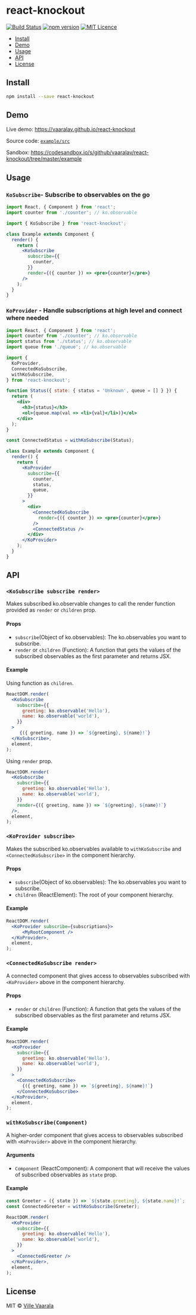 # react-knockout

[![Build Status](https://travis-ci.org/vaaralav/react-knockout.svg?branch=master)](https://travis-ci.org/vaaralav/react-knockout)
[![npm version](https://badge.fury.io/js/react-knockout.svg)](https://npmjs.com/package/react-knockout)
[![MIT Licence](https://badges.frapsoft.com/os/mit/mit.svg?v=103)](LICENSE)


* [Install](#install)
* [Demo](#demo)
* [Usage](#usage)
* [API](#api)
* [License](#license)

## Install

```bash
npm install --save react-knockout
```

## Demo

Live demo: https://vaaralav.github.io/react-knockout

Source code: [`example/src`](example/src)

Sandbox: https://codesandbox.io/s/github/vaaralav/react-knockout/tree/master/example

## Usage

### `KoSubscribe`- Subscribe to observables on the go

```jsx
import React, { Component } from 'react';
import counter from './counter'; // ko.observable

import { KoSubscribe } from 'react-knockout';

class Example extends Component {
  render() {
    return (
      <KoSubscribe
        subscribe={{
          counter,
        }}
        render={({ counter }) => <pre>{counter}</pre>}
      />
    );
  }
}
```

### `KoProvider` - Handle subscriptions at high level and connect where needed

```jsx
import React, { Component } from 'react';
import counter from './counter'; // ko.observable
import status from './status'; // ko.observable
import queue from './queue'; // ko.observable

import {
  KoProvider,
  ConnectedKoSubscribe,
  withKoSubscribe,
} from 'react-knockout';

function Status({ state: { status = 'Unknown', queue = [] } }) {
  return (
    <div>
      <h3>{status}</h3>
      <ol>{queue.map(val => <li>{val}</li>)}</ol>
    </div>
  );
}

const ConnectedStatus = withKoSubscribe(Status);

class Example extends Component {
  render() {
    return (
      <KoProvider
        subscribe={{
          counter,
          status,
          queue,
        }}
      >
        <div>
          <ConnectedKoSubscribe
            render={({ counter }) => <pre>{counter}</pre>}
          />
          <ConnectedStatus />
        </div>
      </KoProvider>
    );
  }
}
```

## API

### `<KoSubscribe subscribe render>`

Makes subscribed ko.observable changes to call the render function provided as `render` or `children` prop.

#### Props

* `subscribe`(Object of ko.observables): The ko.observables you want to subscribe.
* `render` or `children` (Function): A function that gets the values of the subscribed observables as the first parameter and returns JSX.

#### Example

Using function as `children`.

```jsx
ReactDOM.render(
  <KoSubscribe
    subscribe={{
      greeting: ko.observable('Hello'),
      name: ko.observable('world'),
    }}
  >
     {({ greeting, name }) => `${greeting}, ${name}!`}
  </KoSubscribe>,
  element,
);
```

Using `render` prop.

```jsx
ReactDOM.render(
  <KoSubscribe
    subscribe={{
      greeting: ko.observable('Hello'),
      name: ko.observable('world'),
    }}
    render={({ greeting, name }) => `${greeting}, ${name}!`}
  />,
  element,
);
```

### `<KoProvider subscribe>`

Makes the subscribed ko.observables available to `withKoSubscribe` and `<ConnectedKoSubscribe>` in the component hierarchy.

#### Props

* `subscribe`(Object of ko.observables): The ko.observables you want to subscribe.
* `children` (ReactElement): The root of your component hierarchy.

#### Example

```jsx
ReactDOM.render(
  <KoProvider subscribe={subscriptions}>
      <MyRootComponent />
  </KoProvider>,
  element,
);
```

### `<ConnectedKoSubscribe render>`

A connected component that gives access to observables subscribed with `<KoProvider>` above in the component hierarchy.

#### Props

* `render` or `children` (Function): A function that gets the values of the subscribed observables as the first parameter and returns JSX.

#### Example

```jsx
ReactDOM.render(
  <KoProvider
    subscribe={{
      greeting: ko.observable('Hello'),
      name: ko.observable('world'),
    }}
  >
    <ConnectedKoSubscribe>
      {({ greeting, name }) => `${greeting}, ${name}!`}
    </ConnectedKoSubscribe>
  </KoProvider>,
  element,
);
```

### `withKoSubscribe(Component)`

A higher-order component that gives access to observables subscribed with `<KoProvider>` above in the component hierarchy.

#### Arguments

* `Component` (ReactComponent): A component that will receive the values of subscribed observables as `state` prop.

#### Example

```jsx
const Greeter = ({ state }) => `${state.greeting}, ${state.name}!`;
const ConnectedGreeter = withKoSubscribe(Greeter);

ReactDOM.render(
  <KoProvider
    subscribe={{
      greeting: ko.observable('Hello'),
      name: ko.observable('world'),
    }}
  >
    <ConnectedGreeter />
  </KoProvider>,
  element,
);
```

## License

MIT © [Ville Vaarala](https://github.com/vaaralav)
